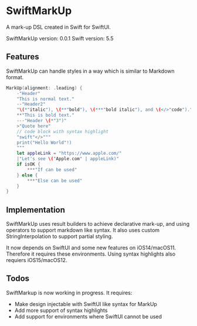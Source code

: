 # SwiftMarkUp

A mark-up DSL created in Swift for SwiftUI.

SwiftMarkUp version: 0.0.1
Swift version: 5.5

## Features

SwiftMarkUp can handle styles in a way which is similar to Markdown format.

```swift
MarkUp(alignment: .leading) {
    -"Header"                                                                 // h1
    "This is normal text."                                                    // p
    --"Header2"                                                               // h2
    "\(*"italic"), \(**"bold"), \(***"bold italic"), and \(</>"code")."       // styles
    **"This is bold text."                                                    // b
    ---"Header \(*"3")"                                                       // h3 and partial italic
    >"Quote here"                                                             // quote
    // code block with syntax highlight
    "swift"</>"""
    print("Hello World"!)
    """
    let appleLink = "https://www.apple.com/"                                  // declare constants
    |"Let's see \("Apple.com" | appleLink)"                                   // link and tab
    if isOK {                                                                 // if handling
        ***"If can be used"
    } else {
        ***"Else can be used"
    }
}
```

## Implementation

SwiftMarkUp uses result builders to achieve declarative mark-up, and using operators to support markdown like syntax. It also uses custom StringInterpolation to support partial styling.

It now depends on SwiftUI and some new features on iOS14/macOS11. Therefore it requires these environments. Using syntax highlights also requiers iOS15/macOS12.  

## Todos

SwiftMarkup is now working in progress. It requires:

* Make design injectable with SwiftUI like syntax for MarkUp
* Add more support of syntax highlights
* Add support for environments where SwiftUI cannot be used
